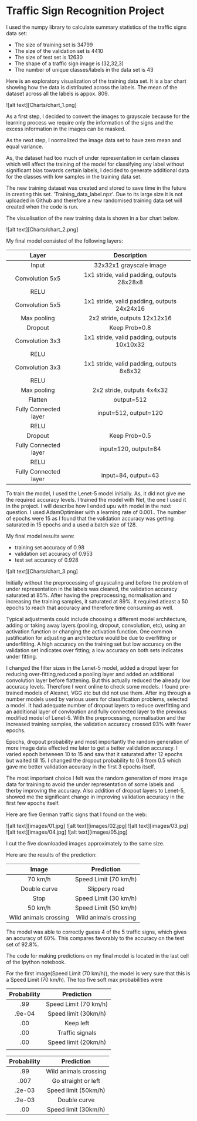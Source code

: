 # **Traffic Sign Recognition Project** 

I used the numpy library to calculate summary statistics of the traffic
signs data set:

* The size of training set is 34799
* The size of the validation set is 4410
* The size of test set is 12630
* The shape of a traffic sign image is (32,32,3)
* The number of unique classes/labels in the data set is 43

Here is an exploratory visualization of the training data set. It is a bar chart showing how the data is distributed across the labels.
The mean of the dataset across all the labels is appox. 809.

![alt text][Charts/chart_1.png]

As a first step, I decided to convert the images to grayscale because for the learning process we require only the information of the signs and the excess information in the images can be masked. 

As the next step, I normalized the image data set to have zero mean and equal variance.

As, the dataset had too much of under representation in certain classes which will affect the training of the model for classifying any label without significant bias towards certain labels, I decided to generate additional data for the classes with low samples in the training data set.

The new training dataset was created and stored to save time in the future in creating this set. 'Training_data_label.npz'. Due to its large size it is not uploaded in Github and therefore a new randomised training data set will created when the code is run.

The visualisation of the new training data is shown in a bar chart below.

![alt text][Charts/chart_2.png]


My final model consisted of the following layers:

| Layer         		|     Description	        					| 
|:---------------------:|:---------------------------------------------:| 
| Input         		| 32x32x1 grayscale image   							| 
| Convolution 5x5     	| 1x1 stride, valid padding, outputs 28x28x8
| RELU					|												|
| Convolution 5x5     	| 1x1 stride, valid padding, outputs 24x24x16
| Max pooling	      	| 2x2 stride,  outputs 12x12x16 
| Dropout				|					Keep Prob=0.8	
| Convolution 3x3     	| 1x1 stride, valid padding, outputs 10x10x32 
| RELU					|												|
| Convolution 3x3     	| 1x1 stride, valid padding, outputs 8x8x32
| RELU					|												|
| Max pooling	      	| 2x2 stride,  outputs 4x4x32 
| Flatten		| output=512       									|
| Fully Connected layer				| input=512, output=120
| RELU					|												|
| Dropout				|					Keep Prob=0.5| 
Fully Connected layer				| input=120, output=84
| RELU					|												|
| Fully Connected layer				| input=84, output=43
 
To train the model, I used the Lenet-5 model initially. As, it did not give me the required accuracy levels. I trained the model with Net, the one I used it in the project. I will describe how I ended upu with model in the next question. I used AdamOptimiser with a learning rate of 0.001.. The number of epochs were 15 as I found that the validation accuracy was getting saturated in 15 epochs and a used a batch size of 128.


My final model results were:

* training set accuracy of 0.98
* validation set accuracy of 0.953 
* test set accuracy of 0.928

![alt text][Charts/chart_3.png]
	
Initially without the preprocessing of grayscaling and before the problem of under representation in the labels was cleared, the validation accuracy saturated at 85%. After having the preprocessing, normalisation and increasing the training samples, it saturated at 89%. It required atleast a 50 epochs to reach that accuracy and therefore time consuming as well.

Typical adjustments could include choosing a different model architecture, adding or taking away layers (pooling, dropout, convolution, etc), using an activation function or changing the activation function. One common justification for adjusting an architecture would be due to overfitting or underfitting. A high accuracy on the training set but low accuracy on the validation set indicates over fitting; a low accuracy on both sets indicates under fitting.
	
I changed the filter sizes in the Lenet-5 model, added a droput layer for reducing over-fitting,reduced a pooling layer and added an additional convolution layer before flattening. But this actually reduced the already low accuracy levels. Therefore I went online to check some models. I found pre-trained models of Alexnet, VGG etc but did not use them. After ing through a number models used by various users for classification problems, selected a model. It had adequate number of dropout layers to reduce overfitting and an additional layer of convloution and fully connected layer to the previous modified model of Lenet-5. With the preprocessing, normalisation and the increased training samples, the validation accuracy crossed 93% with fewer epochs.

Epochs, dropout probability and most importantly the random generation of more image data effected me later to get a better validation accuracy. I varied epoch betweeen 10 to 15 and saw that it saturated after 12 epochs but waited till 15. I changed the dropout probability to 0.8 from 0.5 which gave me better validation accuracy in the first 3 epochs itself.

The most important choice I felt was the random generation of more image data for training to avoid the under representation of some labels and therby improving the accuracy. Also addition of dropout layers to Lenet-5, showed me the significant change in improving validation accuracy in the first few epochs itself.

Here are five German traffic signs that I found on the web:

![alt text][images/01.jpg] ![alt text][images/02.jpg] ![alt text][images/03.jpg] 
![alt text][images/04.jpg] ![alt text][images/05.jpg]

I cut the five downloaded images approximately to the same size.

Here are the results of the prediction:

| Image			        |     Prediction	        					| 
|:---------------------:|:---------------------------------------------:| 
|  70 km/h	      		| Speed Limit (70 km/h)	      		   									| 
| Double curve     			| Slippery road 										|
| Stop       		| Speed Limit (30 km/h)										|
| 50 km/h	      		| 	Speed Limit (50 km/h)	      		
|	Wild animals crossing			| Wild animals crossing      	


The model was able to correctly guess 4 of the 5 traffic signs, which gives an accuracy of 60%. This compares favorably to the accuracy on the test set of 92.8%.

The code for making predictions on my final model is located in the last cell of the Ipython notebook.

For the first image(Speed Limit (70 km/h)), the model is very sure that this is a Speed Limit (70 km/h). The top five soft max probabilities were

| Probability         	|     Prediction	        					| 
|:---------------------:|:---------------------------------------------:| 
| .99         			| Speed Limit (70 km/h)   									| 
| .9e-04     				| Speed limit (30km/h) 										|
| .00					| Keep left											|
| .00	      			| Traffic signals					 				|
| .00				    | Speed limit (20km/h)
      							|


| Probability         	|     Prediction	        					| 
|:---------------------:|:---------------------------------------------:| 
| .99         			| Wild animals crossing   									| 
| .007     				| Go straight or left 										|
| .2e-03					| Speed limit (50km/h)											|
| .2e-03	      			| Double curve					 				|
| .00				    | Speed limit (30km/h)      							|



